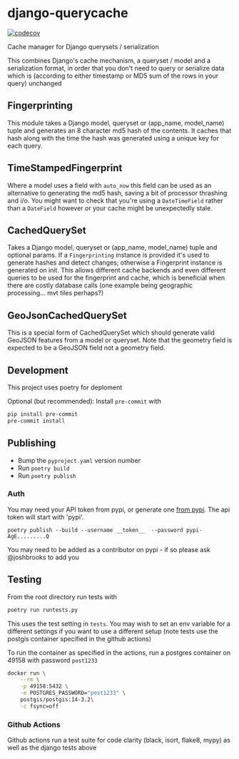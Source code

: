 # django-querycache

[![codecov](https://codecov.io/gh/catalpainternational/django-querycache/branch/main/graph/badge.svg?token=N3wVm3FVoc)](https://codecov.io/gh/catalpainternational/django-querycache)

Cache manager for Django querysets / serialization

This combines Django's cache mechanism, a queryset / model and a serialization format, in order that you don't need to query or serialize data which is (according to either timestamp or MD5 sum of the rows in your query) unchanged

## Fingerprinting

This module takes a Django model, queryset or (app_name, model_name) tuple and generates an 8 character md5 hash of the contents. It caches that hash along with the time the hash was generated using a unique key for each query.

## TimeStampedFingerprint

Where a model uses a field with `auto_now` this field can be used as an alternative to generating the md5 hash, saving a bit of processor thrashing and i/o. You might want to check that you're using a `DateTimeField` rather than a `DateField` however or your cache might be unexpectedly stale.

## CachedQuerySet

Takes a Django model, queryset or (app_name, model_name) tuple and optional params. If a `Fingerprinting` instance is provided it's used to generate hashes and detect changes; otherwise a Fingerprint instance is generated on init. This allows different cache backends and even different queries to be used for the fingerprint and cache, which is beneficial when there are costly database calls (one example being geographic processing... mvt tiles perhaps?)

## GeoJsonCachedQuerySet

This is a special form of CachedQuerySet which should generate valid GeoJSON features from a model or queryset. Note that the geometry field is expected to be a GeoJSON field not a geometry field.

## Development

This project uses poetry for deploment

Optional (but recommended): Install `pre-commit` with

```bash
pip install pre-commit
pre-commit install
```

## Publishing

- Bump the `pyproject.yaml` version number
- Run `poetry build`
- Run `poetry publish`

### Auth

You may need your API token from pypi, or generate one [from pypi](https://pypi.org/manage/account/token/). The api token will start with 'pypi'.

`poetry publish --build --username __token__  --password pypi-AgE.........Q`

You may need to be added as a contributor on pypi - if so please ask @joshbrooks to add you

## Testing

From the root directory run tests with

```bash
poetry run runtests.py
```

This uses the test setting in `tests`. You may wish to set an env variable for a different settings if you want to use a different setup (note tests use the postgis container specified in the github actions)

To run the container as specified in the actions, run a postgres container on 49158 with password `post1233`

```sh
docker run \
    --rm \
    -p 49158:5432 \
    -e POSTGRES_PASSWORD="post1233" \
    postgis/postgis:14-3.2\
    -c fsync=off
```

### Github Actions

Github actions run a test suite for code clarity (black, isort, flake8, mypy) as well as the django tests above
